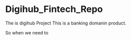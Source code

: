 # Digihub_Fintech_Repo

The is digihub Project
This is a banking domanin product.

So when we need to 

